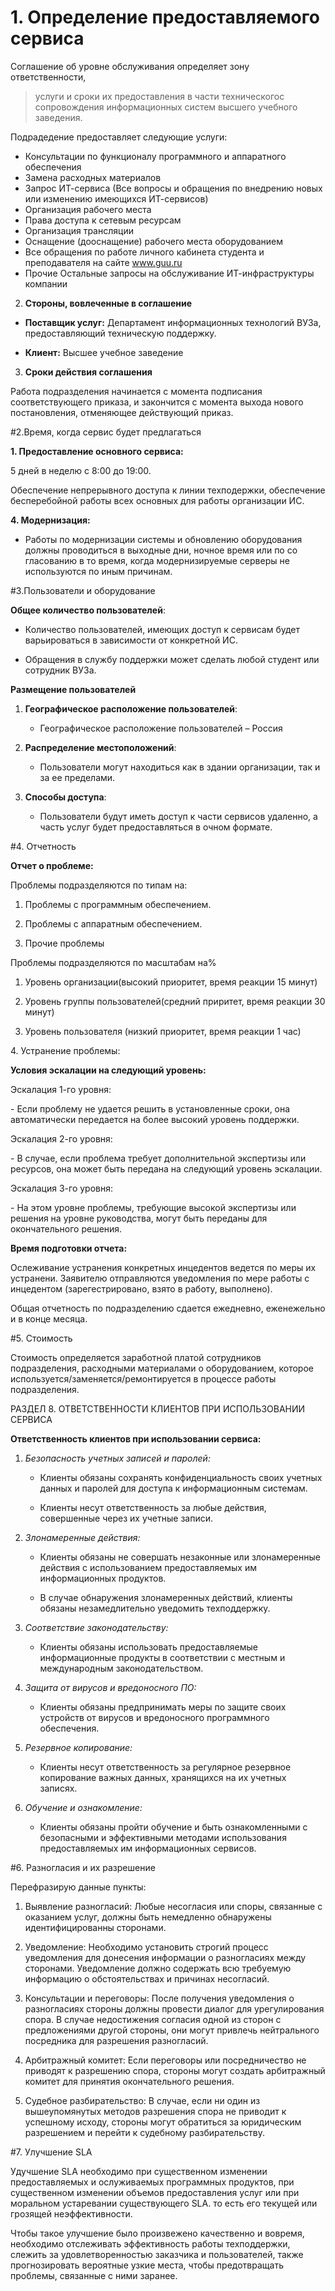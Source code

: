 
# 1. Определение предоставляемого сервиса
Соглашение об уровне обслуживания определяет зону ответственности, 
>услуги и сроки их предоставления в части техническогос сопровождения 
>информационных систем высшего учебного заведения.

Подрадедение предоставляет следующие услуги:
- Консультации по функционалу программного и аппаратного обеспечения
- Замена расходных материалов	
- Запрос ИТ-сервиса	(Все вопросы и обращения по внедрению новых или изменению имеющихся ИТ-сервисов)
- Организация рабочего места
- Права доступа к сетевым ресурсам
- Организация трансляции
- Оснащение (дооснащение) рабочего места оборудованием	
- Все обращения по работе личного кабинета  студента и преподавателя на сайте www.guu.ru
- Прочие	Остальные запросы на обслуживание ИТ-инфраструктуры компании

2.  **Стороны, вовлеченные в соглашение**

-   **Поставщик услуг:** Департамент информационных технологий ВУЗа, предоставляющий техническую поддержку.

-   **Клиент:** Высшее учебное заведение

3.  **Сроки действия соглашения**

Работа подразделения начинается с момента подписания соответствующего приказа, и закончится с момента выхода нового постановления, отменяющее действующий приказ.

#2.Время, когда сервис будет предлагаться

**1. Предоставление основного сервиса:**

5 дней в неделю с 8:00 до 19:00.

Обеспечение непрерывного доступа к  линии техподержки, обеспечение бесперебойной работы всех основных для работы организации ИС.


**4. Модернизация:**

- Работы по модернизации системы и обновлению оборудования должны
проводиться в выходные дни, ночное время или по со гласованию в то время, когда модернизируемые серверы не используются по иным причинам.

#3.Пользователи и оборудование

**Общее количество пользователей**:

-   Количество пользователей, имеющих доступ к сервисам будет варьироваться в зависимости от конкретной ИС.

-   Обращения в службу поддержки может сделать любой студент или сотрудник ВУЗа.


**Размещение пользователей**

1.  **Географическое расположение пользователей**:

    -   Географическое расположение пользователей – Россия

2.  **Распределение местоположений**:

    -   Пользователи могут находиться как в здании организации, так и за ее пределами.

3.  **Способы доступа**:

    -   Пользователи будут иметь доступ к части сервисов удаленно, а часть услуг будет предоставляться в очном формате.

#4. Отчетность


**Отчет о проблеме:**

Проблемы подразделяются по типам на:
1. Проблемы с программным обеспечением. 

2. Проблемы с аппаратным обеспечением.

3. Прочие проблемы

Проблемы подразделяются по масштабам на%
1. Уровень организации(высокий приоритет, время реакции 15 минут)

2. Уровень группы пользователей(средний приритет, время реакции 30 минут)

3. Уровень пользователя (низкий приоритет, время реакции 1 час)

4\. Устранение проблемы:

**Условия эскалации на следующий уровень:**

Эскалация 1-го уровня:

\- Если проблему не удается решить в установленные сроки, она
автоматически передается на более высокий уровень поддержки.

Эскалация 2-го уровня:

\- В случае, если проблема требует дополнительной экспертизы или
ресурсов, она может быть передана на следующий уровень эскалации.

Эскалация 3-го уровня:

\- На этом уровне проблемы, требующие высокой экспертизы или решения на
уровне руководства, могут быть переданы для окончательного решения.

**Время подготовки отчета:**

Ослеживание устранения конкретных инцедентов ведется по меры их устранени. Заявителю отправляются уведомления по мере работы с инцедентом (зарегестрировано, взято в работу, выполнено).

Общая отчетность по подразделению сдается ежедневно, еженежельно и в конце месяца.

#5. Стоимость

Стоимость определяется заработной платой сотрудников подразделения, расходными материалами о оборудованием, которое используется/заменяется/ремонтируется в процессе работы подразделения.

РАЗДЕЛ 8. ОТВЕТСТВЕННОСТИ КЛИЕНТОВ ПРИ ИСПОЛЬЗОВАНИИ СЕРВИСА

**Ответственность клиентов при использовании сервиса:**

1.  *Безопасность учетных записей и паролей:*

    -   Клиенты обязаны сохранять конфиденциальность своих учетных
        данных и паролей для доступа к информационным системам.

    -   Клиенты несут ответственность за любые действия, совершенные
        через их учетные записи.

2.  *Злонамеренные действия:*

    -   Клиенты обязаны не совершать незаконные или злонамеренные
        действия с использованием предоставляемых им информационных продуктов.

    -   В случае обнаружения злонамеренных действий, клиенты обязаны
        незамедлительно уведомить техподдержку.

3.  *Соответствие законодательству:*

    -   Клиенты обязаны использовать предоставляемые информационные продукты в соответствии с
        местным и международным законодательством.

4.  *Защита от вирусов и вредоносного ПО:*

    -   Клиенты обязаны предпринимать меры по защите своих устройств от
        вирусов и вредоносного программного обеспечения.


5.  *Резервное копирование:*

    -   Клиенты несут ответственность за регулярное резервное
        копирование важных данных, хранящихся на их учетных
        записях.

8.  *Обучение и ознакомление:*

    -   Клиенты обязаны пройти обучение и быть ознакомленными с
        безопасными и эффективными методами использования предоставляемых им информационных сервисов.

#6. Разногласия и их разрешение

Перефразирую данные пункты:

1. Выявление разногласий: Любые несогласия или споры, связанные с оказанием услуг, должны быть немедленно обнаружены идентифицированны сторонами.

2. Уведомление: Необходимо установить строгий процесс уведомления для донесения информации о разногласиях между сторонами. Уведомление должно содержать всю требуемую информацию о обстоятельствах и причинах несогласий.

3. Консультации и переговоры: После получения уведомления о разногласиях стороны должны провести диалог для урегулирования спора. В случае недостижения согласия одной из сторон с предложениями другой стороны, они могут привлечь нейтрального посредника для разрешения разногласий.

4. Арбитражный комитет: Если переговоры или посредничество не приводят к разрешению спора, стороны могут создать арбитражный комитет для принятия окончательного решения.

5. Судебное разбирательство: В случае, если ни один из вышеупомянутых методов разрешения спора не приводит к успешному исходу, стороны могут обратиться за юридическим разрешением и перейти к судебному разбирательству.

#7. Улучшение SLA

Удучшение SLA необходимо при существенном изменении предоставляемых и ослуживаемых программных продуктов, при существенном изменении объемов предоставления услуг или при моральном устаревании существующего SLA. то есть его текущей или грозящей неэффективности.

Чтобы такое улучшение было произвежено качественно и вовремя, необходимо отслеживать эффективность работы техподдержки, слежить за удовлетворенностью заказчика и пользователей, также прогнозировать вероятные узкие места, чтобы предотвращать проблемы, связанные с ними заранее.

